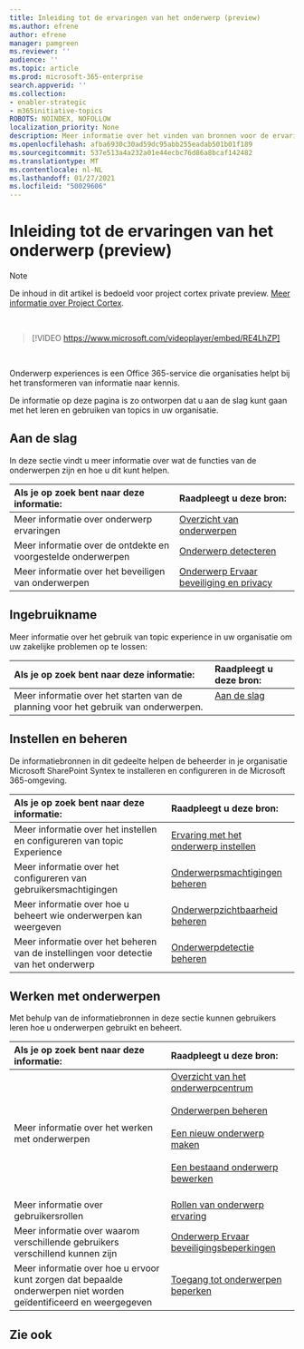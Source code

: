 ```yaml
---
title: Inleiding tot de ervaringen van het onderwerp (preview)
ms.author: efrene
author: efrene
manager: pamgreen
ms.reviewer: ''
audience: ''
ms.topic: article
ms.prod: microsoft-365-enterprise
search.appverid: ''
ms.collection:
- enabler-strategic
- m365initiative-topics
ROBOTS: NOINDEX, NOFOLLOW
localization_priority: None
description: Meer informatie over het vinden van bronnen voor de ervaringen van een onderwerp.
ms.openlocfilehash: afba6930c30ad59dc95abb255eadab501b01f189
ms.sourcegitcommit: 537e513a4a232a01e44ecbc76d86a8bcaf142482
ms.translationtype: MT
ms.contentlocale: nl-NL
ms.lasthandoff: 01/27/2021
ms.locfileid: "50029606"
---
```

# <a name="introduction-to-topic-experiences-preview"></a>Inleiding tot de ervaringen van het onderwerp (preview)

> [!Note] 
> De inhoud in dit artikel is bedoeld voor project cortex private preview. [Meer informatie over Project Cortex](https://aka.ms/projectcortex).

</br>

> [!VIDEO https://www.microsoft.com/videoplayer/embed/RE4LhZP]  

</br>


Onderwerp experiences is een Office 365-service die organisaties helpt bij het transformeren van informatie naar kennis.

De informatie op deze pagina is zo ontworpen dat u aan de slag kunt gaan met het leren en gebruiken van topics in uw organisatie.

## <a name="get-started"></a>Aan de slag

In deze sectie vindt u meer informatie over wat de functies van de onderwerpen zijn en hoe u dit kunt helpen.

| Als je op zoek bent naar deze informatie: | Raadpleegt u deze bron: |
|:-----|:-----|
|Meer informatie over onderwerp ervaringen|[Overzicht van onderwerpen](topic-experiences-overview.md)|
|Meer informatie over de ontdekte en voorgestelde onderwerpen|[Onderwerp detecteren](topic-experiences-discovery.md)|
|Meer informatie over het beveiligen van onderwerpen|[Onderwerp Ervaar beveiliging en privacy](topic-experiences-security-privacy.md)|


## <a name="adoption"></a>Ingebruikname

Meer informatie over het gebruik van topic experience in uw organisatie om uw zakelijke problemen op te lossen: 

| Als je op zoek bent naar deze informatie: | Raadpleegt u deze bron: |
|:-----|:-----|
|Meer informatie over het starten van de planning voor het gebruik van onderwerpen. |[Aan de slag](topics-adoption-getstarted.md)<br><br>|  

## <a name="set-up-and-administration"></a>Instellen en beheren

De informatiebronnen in dit gedeelte helpen de beheerder in je organisatie Microsoft SharePoint Syntex te installeren en configureren in de Microsoft 365-omgeving.

| Als je op zoek bent naar deze informatie: | Raadpleegt u deze bron: |
|:-----|:-----|
|Meer informatie over het instellen en configureren van topic Experience|[Ervaring met het onderwerp instellen](set-up-topic-experiences.md)|
|Meer informatie over het configureren van gebruikersmachtigingen|[Onderwerpsmachtigingen beheren](topic-experiences-user-permissions.md)|
|Meer informatie over hoe u beheert wie onderwerpen kan weergeven|[Onderwerpzichtbaarheid beheren](topic-experiences-knowledge-rules.md)|
|Meer informatie over het beheren van de instellingen voor detectie van het onderwerp|[Onderwerpdetectie beheren](topic-experiences-discovery.md)|

## <a name="work-with-topics"></a>Werken met onderwerpen

Met behulp van de informatiebronnen in deze sectie kunnen gebruikers leren hoe u onderwerpen gebruikt en beheert.

| Als je op zoek bent naar deze informatie: | Raadpleegt u deze bron: |
|:-----|:-----|
|Meer informatie over het werken met onderwerpen|[Overzicht van het onderwerpcentrum](topic-center-overview.md)<br><br>[Onderwerpen beheren](manage-topics.md)<br><br>[Een nieuw onderwerp maken](create-a-topic.md)<br><br>[Een bestaand onderwerp bewerken](edit-a-topic.md)<br><br>|
|Meer informatie over gebruikersrollen|[Rollen van onderwerp ervaring](topic-experiences-roles.md)|
|Meer informatie over waarom verschillende gebruikers verschillend kunnen zijn|[Onderwerp Ervaar beveiligingsbeperkingen](topic-experiences-security-trimming.md)|
|Meer informatie over hoe u ervoor kunt zorgen dat bepaalde onderwerpen niet worden geïdentificeerd en weergegeven|[Toegang tot onderwerpen beperken](restrict-access-to-topics.md)|



## <a name="see-also"></a>Zie ook
